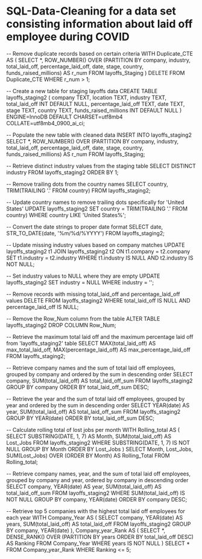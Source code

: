 # SQL-Data-Cleaning for a data set consisting information about laid off employee during COVID 

-- Remove duplicate records based on certain criteria
WITH Duplicate_CTE AS (
    SELECT *,
           ROW_NUMBER() OVER (PARTITION BY company, industry, total_laid_off, percentage_laid_off, date, stage, country, funds_raised_millions) AS r_num
    FROM layoffs_Staging
) 
DELETE FROM Duplicate_CTE
WHERE r_num > 1;

-- Create a new table for staging layoffs data
CREATE TABLE layoffs_staging2 (
    company TEXT,
    location TEXT,
    industry TEXT,
    total_laid_off INT DEFAULT NULL,
    percentage_laid_off TEXT,
    date TEXT,
    stage TEXT,
    country TEXT,
    funds_raised_millions INT DEFAULT NULL
) ENGINE=InnoDB DEFAULT CHARSET=utf8mb4 COLLATE=utf8mb4_0900_ai_ci;

-- Populate the new table with cleaned data
INSERT INTO layoffs_staging2
SELECT *,
       ROW_NUMBER() OVER (PARTITION BY company, industry, total_laid_off, percentage_laid_off, date, stage, country, funds_raised_millions) AS r_num
FROM layoffs_Staging;

-- Retrieve distinct industry values from the staging table
SELECT DISTINCT industry
FROM layoffs_staging2
ORDER BY 1;

-- Remove trailing dots from the country names
SELECT country, TRIM(TRAILING '.' FROM country)
FROM layoffs_staging2;

-- Update country names to remove trailing dots specifically for 'United States'
UPDATE layoffs_staging2
SET country = TRIM(TRAILING '.' FROM country)
WHERE country LIKE 'United States%';

-- Convert the date strings to proper date format
SELECT date, STR_TO_DATE(date, '%m/%d/%YYYY')
FROM layoffs_staging2;

-- Update missing industry values based on company matches
UPDATE layoffs_staging2 t1
JOIN layoffs_staging2 t2 ON t1.company = t2.company
SET t1.industry = t2.industry
WHERE t1.industry IS NULL
  AND t2.industry IS NOT NULL;

-- Set industry values to NULL where they are empty
UPDATE layoffs_staging2
SET industry = NULL
WHERE industry = '';

-- Remove records with missing total_laid_off and percentage_laid_off values
DELETE FROM layoffs_staging2
WHERE total_laid_off IS NULL
  AND percentage_laid_off IS NULL;

-- Remove the Row_Num column from the table
ALTER TABLE layoffs_staging2
DROP COLUMN Row_Num;

-- Retrieve the maximum total laid off and the maximum percentage laid off from 'layoffs_staging2' table
SELECT 
    MAX(total_laid_off) AS max_total_laid_off, 
    MAX(percentage_laid_off) AS max_percentage_laid_off
FROM layoffs_staging2;

-- Retrieve company names and the sum of total laid off employees, grouped by company and ordered by the sum in descending order
SELECT 
    company, 
    SUM(total_laid_off) AS total_laid_off_sum
FROM layoffs_staging2
GROUP BY company
ORDER BY total_laid_off_sum DESC;

-- Retrieve the year and the sum of total laid off employees, grouped by year and ordered by the sum in descending order
SELECT 
    YEAR(date) AS year, 
    SUM(total_laid_off) AS total_laid_off_sum
FROM layoffs_staging2
GROUP BY YEAR(date)
ORDER BY total_laid_off_sum DESC;

-- Calculate rolling total of lost jobs per month
WITH Rolling_total AS (
    SELECT 
        SUBSTRING(DATE, 1, 7) AS Month, 
        SUM(total_laid_off) AS Lost_Jobs
    FROM layoffs_staging2
    WHERE SUBSTRING(DATE, 1, 7) IS NOT NULL
    GROUP BY Month
    ORDER BY Lost_Jobs
)
SELECT 
    Month, 
    Lost_Jobs,
    SUM(Lost_Jobs) OVER (ORDER BY Month) AS Rolling_Total
FROM Rolling_total;

-- Retrieve company names, year, and the sum of total laid off employees, grouped by company and year, ordered by company in descending order
SELECT 
    company, 
    YEAR(date) AS year, 
    SUM(total_laid_off) AS total_laid_off_sum
FROM layoffs_staging2
WHERE SUM(total_laid_off) IS NOT NULL
GROUP BY company, YEAR(date)
ORDER BY company DESC;

-- Retrieve top 5 companies with the highest total laid off employees for each year
WITH Company_Year AS (
    SELECT 
        company, 
        YEAR(date) AS years, 
        SUM(total_laid_off) AS total_laid_off
    FROM layoffs_staging2
    GROUP BY company, YEAR(date)
), Company_year_Rank AS (
    SELECT 
        *,
        DENSE_RANK() OVER (PARTITION BY years ORDER BY total_laid_off DESC) AS Ranking
    FROM Company_Year
    WHERE years IS NOT NULL
)
SELECT * 
FROM Company_year_Rank
WHERE Ranking <= 5;
